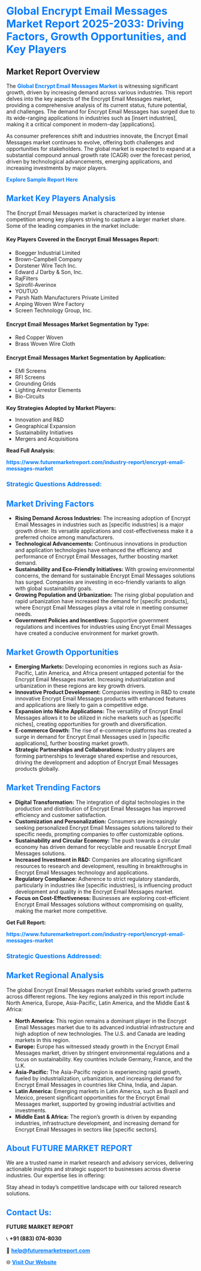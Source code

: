 <h1 style="color: #007BFF;">Global Encrypt Email Messages Market Report 2025-2033: Driving Factors, Growth Opportunities, and Key Players</h1>

<section id="overview">
<h2>Market Report Overview</h2>
<p>The <a href="https://www.futuremarketreport.com/industry-report/encrypt-email-messages-market" style="color: #007BFF; text-decoration: none;"><strong>Global Encrypt Email Messages Market</strong></a> is witnessing significant growth, driven by increasing demand across various industries. This report delves into the key aspects of the Encrypt Email Messages market, providing a comprehensive analysis of its current status, future potential, and challenges. The demand for Encrypt Email Messages has surged due to its wide-ranging applications in industries such as [insert industries], making it a critical component in modern-day [applications].</p>
<p>As consumer preferences shift and industries innovate, the Encrypt Email Messages market continues to evolve, offering both challenges and opportunities for stakeholders. The global market is expected to expand at a substantial compound annual growth rate (CAGR) over the forecast period, driven by technological advancements, emerging applications, and increasing investments by major players.</p>
</section>

<section id="overview">
<p><a href="https://www.futuremarketreport.com/request-sample/reportId=35235" style="color: #007BFF; text-decoration: none;"><strong>Explore Sample Report Here</strong></a></p>
</section>

<section id="key-players">
<h2 style="color: #007BFF;">Market Key Players Analysis</h2>
<p>The Encrypt Email Messages market is characterized by intense competition among key players striving to capture a larger market share. Some of the leading companies in the market include:</p>
<h4>Key Players Covered in the Encrypt Email Messages Report:</h4>
<ul><li>Boegger Industrial Limited</li><li>Brown-Campbell Company</li><li>Dorstener Wire Tech Inc.</li><li>Edward J Darby &amp; Son, Inc.</li><li>RajFilters</li><li>Spirofil-Averinox</li><li>YOUTUO</li><li>Parsh Nath Manufacturers Private Limited</li><li>Anping Woven Wire Factory</li><li>Screen Technology Group, Inc.</li></ul>
<h4>Encrypt Email Messages Market Segmentation by Type:</h4>
<ul><li>Red Copper Woven</li><li>Brass Woven Wire Cloth</li></ul>

<h4>Encrypt Email Messages Market Segmentation by Application:</h4>
<ul><li>EMI Screens</li><li>RFI Screens</li><li>Grounding Grids</li><li>Lighting Arrestor Elements</li><li>Bio-Circuits</li></ul>
<p><strong>Key Strategies Adopted by Market Players:</strong></p>
<ul>
<li>Innovation and R&D</li>
<li>Geographical Expansion</li>
<li>Sustainability Initiatives</li>
<li>Mergers and Acquisitions</li>
</ul>
</section>

<section>
<p><strong>Read Full Analysis: </strong></p><a href="https://www.futuremarketreport.com/industry-report/encrypt-email-messages-market" style="color: #007BFF; text-decoration: none;"><strong>https://www.futuremarketreport.com/industry-report/encrypt-email-messages-market</strong></a>
<h3 style="color: #007BFF;">Strategic Questions Addressed:</h3>
</section>

<section id="driving-factors">
<h2 style="color: #007BFF;">Market Driving Factors</h2>
<ul>
<li><strong>Rising Demand Across Industries:</strong> The increasing adoption of Encrypt Email Messages in industries such as [specific industries] is a major growth driver. Its versatile applications and cost-effectiveness make it a preferred choice among manufacturers.</li>
<li><strong>Technological Advancements:</strong> Continuous innovations in production and application technologies have enhanced the efficiency and performance of Encrypt Email Messages, further boosting market demand.</li>
<li><strong>Sustainability and Eco-Friendly Initiatives:</strong> With growing environmental concerns, the demand for sustainable Encrypt Email Messages solutions has surged. Companies are investing in eco-friendly variants to align with global sustainability goals.</li>
<li><strong>Growing Population and Urbanization:</strong> The rising global population and rapid urbanization have increased the demand for [specific products], where Encrypt Email Messages plays a vital role in meeting consumer needs.</li>
<li><strong>Government Policies and Incentives:</strong> Supportive government regulations and incentives for industries using Encrypt Email Messages have created a conducive environment for market growth.</li>
</ul>
</section>

<section id="growth-opportunities">
<h2 style="color: #007BFF;">Market Growth Opportunities</h2>
<ul>
<li><strong>Emerging Markets:</strong> Developing economies in regions such as Asia-Pacific, Latin America, and Africa present untapped potential for the Encrypt Email Messages market. Increasing industrialization and urbanization in these regions are key growth drivers.</li>
<li><strong>Innovative Product Development:</strong> Companies investing in R&D to create innovative Encrypt Email Messages products with enhanced features and applications are likely to gain a competitive edge.</li>
<li><strong>Expansion into Niche Applications:</strong> The versatility of Encrypt Email Messages allows it to be utilized in niche markets such as [specific niches], creating opportunities for growth and diversification.</li>
<li><strong>E-commerce Growth:</strong> The rise of e-commerce platforms has created a surge in demand for Encrypt Email Messages used in [specific applications], further boosting market growth.</li>
<li><strong>Strategic Partnerships and Collaborations:</strong> Industry players are forming partnerships to leverage shared expertise and resources, driving the development and adoption of Encrypt Email Messages products globally.</li>
</ul>
</section>

<section id="trending-factors">
<h2 style="color: #007BFF;">Market Trending Factors</h2>
<ul>
<li><strong>Digital Transformation:</strong> The integration of digital technologies in the production and distribution of Encrypt Email Messages has improved efficiency and customer satisfaction.</li>
<li><strong>Customization and Personalization:</strong> Consumers are increasingly seeking personalized Encrypt Email Messages solutions tailored to their specific needs, prompting companies to offer customizable options.</li>
<li><strong>Sustainability and Circular Economy:</strong> The push towards a circular economy has driven demand for recyclable and reusable Encrypt Email Messages solutions.</li>
<li><strong>Increased Investment in R&D:</strong> Companies are allocating significant resources to research and development, resulting in breakthroughs in Encrypt Email Messages technology and applications.</li>
<li><strong>Regulatory Compliance:</strong> Adherence to strict regulatory standards, particularly in industries like [specific industries], is influencing product development and quality in the Encrypt Email Messages market.</li>
<li><strong>Focus on Cost-Effectiveness:</strong> Businesses are exploring cost-efficient Encrypt Email Messages solutions without compromising on quality, making the market more competitive.</li>
</ul>
</section>

<section>
<p><strong>Get Full Report: </strong></p><a href="https://www.futuremarketreport.com/industry-report/encrypt-email-messages-market" style="color: #007BFF; text-decoration: none;"><strong>https://www.futuremarketreport.com/industry-report/encrypt-email-messages-market</strong></a>
<h3 style="color: #007BFF;">Strategic Questions Addressed:</h3>
</section>


<section id="regional-analysis">
<h2 style="color: #007BFF;">Market Regional Analysis</h2>
<p>The global Encrypt Email Messages market exhibits varied growth patterns across different regions. The key regions analyzed in this report include North America, Europe, Asia-Pacific, Latin America, and the Middle East & Africa:</p>
<ul>
<li><strong>North America:</strong> This region remains a dominant player in the Encrypt Email Messages market due to its advanced industrial infrastructure and high adoption of new technologies. The U.S. and Canada are leading markets in this region.</li>
<li><strong>Europe:</strong> Europe has witnessed steady growth in the Encrypt Email Messages market, driven by stringent environmental regulations and a focus on sustainability. Key countries include Germany, France, and the U.K.</li>
<li><strong>Asia-Pacific:</strong> The Asia-Pacific region is experiencing rapid growth, fueled by industrialization, urbanization, and increasing demand for Encrypt Email Messages in countries like China, India, and Japan.</li>
<li><strong>Latin America:</strong> Emerging markets in Latin America, such as Brazil and Mexico, present significant opportunities for the Encrypt Email Messages market, supported by growing industrial activities and investments.</li>
<li><strong>Middle East & Africa:</strong> The region’s growth is driven by expanding industries, infrastructure development, and increasing demand for Encrypt Email Messages in sectors like [specific sectors].</li>
</ul>
</section>

<footer>
<h2 style="color: #007BFF;">About FUTURE MARKET REPORT</h2>
<p>We are a trusted name in market research and advisory services, delivering actionable insights and strategic support to businesses across diverse industries. Our expertise lies in offering:</p>

<p>Stay ahead in today’s competitive landscape with our tailored research solutions.</p>

<h2 style="color: #007BFF;">Contact Us:</h2>
<p><strong>FUTURE MARKET REPORT</strong></p>
<p>📞 <strong>+91 (883) 074-8030</strong></p>
<p>📧 <strong><a href="mailto:help@futuremarketreport.com" style="color: #007BFF;">help@futuremarketreport.com</a></strong></p>
<p>🌐 <strong><a href="https://www.futuremarketreport.com/" style="color: #007BFF;">Visit Our Website</a></strong></p>
</footer>